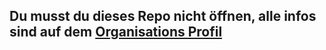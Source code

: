 ## Du musst du dieses Repo nicht öffnen, alle infos sind auf dem [Organisations Profil](https://github.com/Redminer9630)
